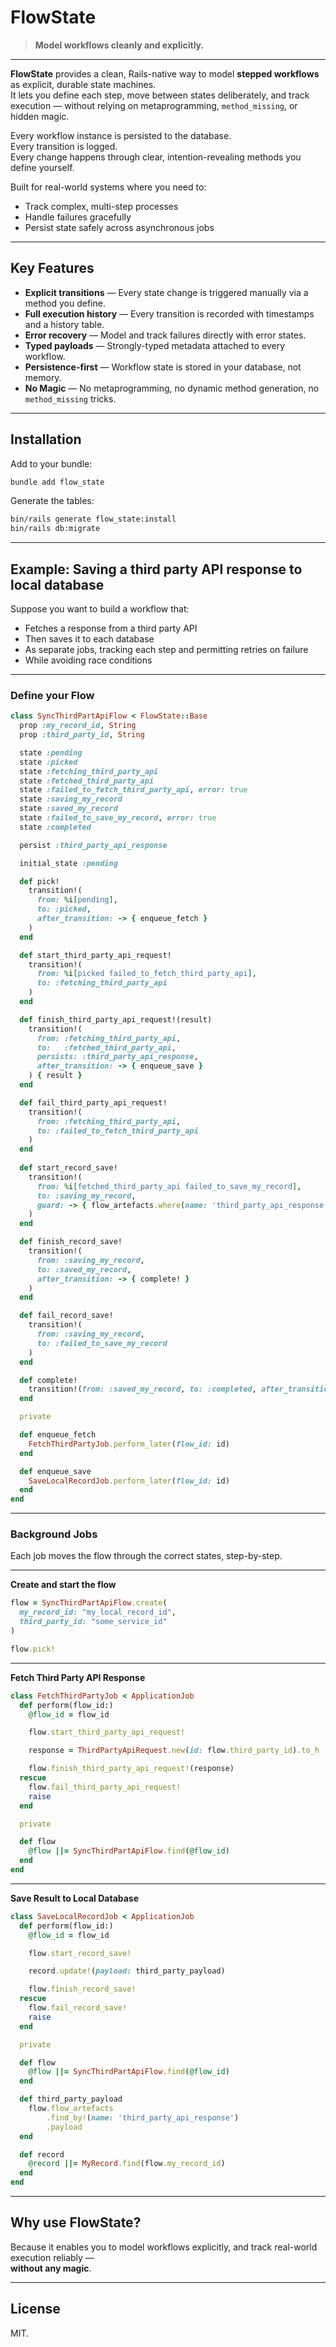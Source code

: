 # FlowState

> **Model workflows cleanly and explicitly.**

---

**FlowState** provides a clean, Rails-native way to model **stepped workflows** as explicit, durable state machines.  
It lets you define each step, move between states deliberately, and track execution — without relying on metaprogramming, `method_missing`, or hidden magic.

Every workflow instance is persisted to the database.  
Every transition is logged.  
Every change happens through clear, intention-revealing methods you define yourself.

Built for real-world systems where you need to:
- Track complex, multi-step processes
- Handle failures gracefully
- Persist state safely across asynchronous jobs

---

## Key Features

- **Explicit transitions** — Every state change is triggered manually via a method you define.
- **Full execution history** — Every transition is recorded with timestamps and a history table.
- **Error recovery** — Model and track failures directly with error states.
- **Typed payloads** — Strongly-typed metadata attached to every workflow.
- **Persistence-first** — Workflow state is stored in your database, not memory.
- **No Magic** — No metaprogramming, no dynamic method generation, no `method_missing` tricks.

---

## Installation

Add to your bundle:

```bash
bundle add flow_state
```

Generate the tables:

```bash
bin/rails generate flow_state:install
bin/rails db:migrate
```

---

## Example: Saving a third party API response to local database

Suppose you want to build a workflow that:
- Fetches a response from a third party API
- Then saves it to each database
- As separate jobs, tracking each step and permitting retries on failure
- While avoiding race conditions

---

### Define your Flow

```ruby
class SyncThirdPartApiFlow < FlowState::Base
  prop :my_record_id, String
  prop :third_party_id, String

  state :pending
  state :picked
  state :fetching_third_party_api
  state :fetched_third_party_api
  state :failed_to_fetch_third_party_api, error: true
  state :saving_my_record
  state :saved_my_record
  state :failed_to_save_my_record, error: true
  state :completed

  persist :third_party_api_response

  initial_state :pending

  def pick!
    transition!(
      from: %i[pending],
      to: :picked,
      after_transition: -> { enqueue_fetch }
    )
  end

  def start_third_party_api_request!
    transition!(
      from: %i[picked failed_to_fetch_third_party_api], 
      to: :fetching_third_party_api
    )
  end

  def finish_third_party_api_request!(result)
    transition!(
      from: :fetching_third_party_api,
      to:   :fetched_third_party_api,
      persists: :third_party_api_response,
      after_transition: -> { enqueue_save }
    ) { result }
  end

  def fail_third_party_api_request!
    transition!(
      from: :fetching_third_party_api, 
      to: :failed_to_fetch_third_party_api
    )
  end
  
  def start_record_save!
    transition!(
      from: %i[fetched_third_party_api failed_to_save_my_record], 
      to: :saving_my_record,
      guard: -> { flow_artefacts.where(name: 'third_party_api_response').exists? }
    )
  end

  def finish_record_save!
    transition!(
      from: :saving_my_record, 
      to: :saved_my_record,
      after_transition: -> { complete! }
    )
  end

  def fail_record_save!
    transition!(
      from: :saving_my_record, 
      to: :failed_to_save_my_record
    )
  end

  def complete!
    transition!(from: :saved_my_record, to: :completed, after_transition: -> { destroy })
  end

  private

  def enqueue_fetch
    FetchThirdPartyJob.perform_later(flow_id: id)
  end

  def enqueue_save
    SaveLocalRecordJob.perform_later(flow_id: id)
  end
end
```

---

### Background Jobs

Each job moves the flow through the correct states, step-by-step.

---

**Create and start the flow**

```ruby
flow = SyncThirdPartApiFlow.create(
  my_record_id: "my_local_record_id", 
  third_party_id: "some_service_id"
)

flow.pick!
```

---

**Fetch Third Party API Response**

```ruby
class FetchThirdPartyJob < ApplicationJob
  def perform(flow_id:)
    @flow_id = flow_id

    flow.start_third_party_api_request!

    response = ThirdPartyApiRequest.new(id: flow.third_party_id).to_h

    flow.finish_third_party_api_request!(response)
  rescue
    flow.fail_third_party_api_request!
    raise
  end

  private

  def flow
    @flow ||= SyncThirdPartApiFlow.find(@flow_id)
  end
end
```

---

**Save Result to Local Database**

```ruby
class SaveLocalRecordJob < ApplicationJob
  def perform(flow_id:)
    @flow_id = flow_id

    flow.start_record_save!

    record.update!(payload: third_party_payload)

    flow.finish_record_save!
  rescue
    flow.fail_record_save!
    raise
  end

  private

  def flow
    @flow ||= SyncThirdPartApiFlow.find(@flow_id)
  end

  def third_party_payload
    flow.flow_artefacts
        .find_by!(name: 'third_party_api_response')
        .payload
  end

  def record
    @record ||= MyRecord.find(flow.my_record_id)
  end
end
```

---

## Why use FlowState?

Because it enables you to model workflows explicitly,
and track real-world execution reliably —  
**without any magic**.

---

## License

MIT.
